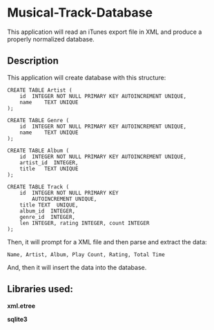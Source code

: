 # Musical-Track-Database
This application will read an iTunes export file in XML and produce a properly normalized database.
## Description
This application will create database with this structure:
```
CREATE TABLE Artist (
    id  INTEGER NOT NULL PRIMARY KEY AUTOINCREMENT UNIQUE,
    name    TEXT UNIQUE
);

CREATE TABLE Genre (
    id  INTEGER NOT NULL PRIMARY KEY AUTOINCREMENT UNIQUE,
    name    TEXT UNIQUE
);

CREATE TABLE Album (
    id  INTEGER NOT NULL PRIMARY KEY AUTOINCREMENT UNIQUE,
    artist_id  INTEGER,
    title   TEXT UNIQUE
);

CREATE TABLE Track (
    id  INTEGER NOT NULL PRIMARY KEY 
        AUTOINCREMENT UNIQUE,
    title TEXT  UNIQUE,
    album_id  INTEGER,
    genre_id  INTEGER,
    len INTEGER, rating INTEGER, count INTEGER
);
```
Then, it will prompt for a XML file and then parse and extract the data:
```
Name, Artist, Album, Play Count, Rating, Total Time
```
And, then it will insert the data into the database.

## Libraries used:
**xml.etree**

**sqlite3**



